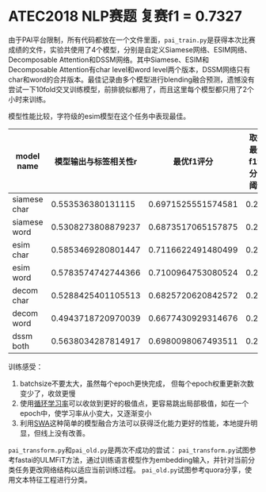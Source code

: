 # ATEC2018 NLP赛题 复赛f1 = 0.7327

由于PAI平台限制，所有代码都放在一个文件里面，`pai_train.py`是获得本次比赛成绩的文件，实验共使用了4个模型，分别是自定义Siamese网络、ESIM网络、Decomposable Attention和DSSM网络。其中Siamese、ESIM和Decomposable Attention有char level和word level两个版本，DSSM网络只有char和word的合并版本。最佳记录由多个模型进行blending融合预测，遗憾没有尝试一下10fold交叉训练模型，前排貌似都用了，而且这里每个模型都只用了2个小时来训练。

模型性能比较，字符级的esim模型在这个任务中表现最佳。

| model name   | 模型输出与标签相关性r | 最优f1评分         | 取得最优f1评分的阈值 |
| ------------ | --------------------- | ------------------ | -------------------- |
| siamese char | 0.553536380131115     | 0.6971525551574581 | 0.258                |
| siamese word | 0.5308273808879237    | 0.6873517065157875 | 0.242                |
| esim char    | 0.5853469280801447    | 0.7116622491480499 | 0.233                |
| esim word    | 0.5783574742744366    | 0.7100964753080524 | 0.263                |
| decom char   | 0.5288425401105513    | 0.6825720620842572 | 0.249                |
| decom word   | 0.4943718720970039    | 0.6677430929314676 | 0.212                |
| dssm both    | 0.5638034287814917    | 0.6980098067493511 | 0.263                |


训练感受：
1. batchsize不要太大，虽然每个epoch更快完成， 但每个epoch权重更新次数变少了，收敛更慢
2. 使用[循环学习率](https://arxiv.org/abs/1506.01186)可以收敛到更好的极值点，更容易跳出局部极值，如在一个epoch中，使学习率从小变大，又逐渐变小
3. 利用[SWA](https://arxiv.org/abs/1803.05407)这种简单的模型融合方法可以获得泛化能力更好的性能，本地提升明显，但线上没有改善。


`pai_transform.py`和`pai_old.py`是两次不成功的尝试：
`pai_transform.py`试图参考fastai的ULMFiT方法，通过训练语言模型作为embedding输入，并针对当前分类任务更改网络结构以适应当前训练过程。
`pai_old.py`试图参考quora分享，使用文本特征工程进行分类。

